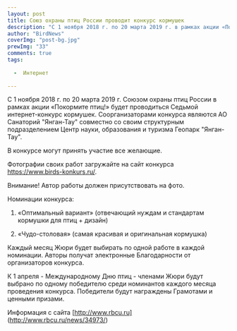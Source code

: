 ```yaml
---
layout: post
title: Союз охраны птиц России проводит конкурс кормушек
description: "С 1 ноября 2018 г. по 20 марта 2019 г. в рамках акции «Покормите птиц!» будет проводиться Седьмой интернет-конкурс кормушек."
author: "BirdNews"
coverImg: "post-bg.jpg"
prewImg: "33"
comments: true
tags:
 
  -  Интернет
 
---
```



С 1 ноября 2018 г. по 20 марта 2019 г. Союзом охраны птиц России в рамках акции «Покормите птиц!» будет проводиться Седьмой интернет-конкурс кормушек. Соорганизаторами конкурса являются АО Санаторий "Янган-Тау" совместно со своим структурным подразделением Центр науки, образования и туризма Геопарк "Янган-Тау".


В конкурсе могут принять участие все желающие.

Фотографии своих работ загружайте на сайт конкурса https://www.birds-konkurs.ru/.
 

Внимание! Автор работы должен присутствовать на фото.

 
Номинации конкурса:

1. «Оптимальный вариант» (отвечающий нуждам и стандартам кормушки для птиц + дизайн)

2. «Чудо-столовая» (самая красивая и оригинальная кормушка)


Каждый месяц Жюри будет выбирать по одной работе в каждой номинации. Авторы получат электронные Благодарности от организаторов конкурса.
 

К 1 апреля - Международному Дню птиц - членами Жюри будут выбрано по одному победителю среди номинантов каждого месяца проведения конкурса. Победители будут награждены Грамотами и ценными призами.

Информация с сайта 
[http://www.rbcu.ru]
(http://www.rbcu.ru/news/34973/)